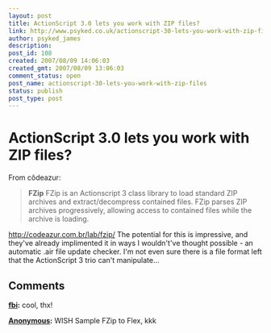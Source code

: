 ```yaml
---
layout: post
title: ActionScript 3.0 lets you work with ZIP files?
link: http://www.psyked.co.uk/actionscript-30-lets-you-work-with-zip-files/
author: psyked_james
description: 
post_id: 108
created: 2007/08/09 14:06:03
created_gmt: 2007/08/09 13:06:03
comment_status: open
post_name: actionscript-30-lets-you-work-with-zip-files
status: publish
post_type: post
---
```


# ActionScript 3.0 lets you work with ZIP files?

From côdeazur: 

> **FZip** FZip is an Actionscript 3 class library to load standard ZIP archives and extract/decompress contained files. FZip parses ZIP archives progressively, allowing access to contained files while the archive is loading.

<http://codeazur.com.br/lab/fzip/> The potential for this is impressive, and they've already implimented it in ways I wouldn't've thought possible - an automatic .air file update checker. I'm not even sure there is a file format left that the ActionScript 3 trio can't manipulate...

## Comments

**[fbi](#168 "2009-02-26 18:14:18"):** cool, thx!

**[Anonymous](#169 "2011-09-14 21:42:10"):** WISH Sample FZip to Flex, kkk

